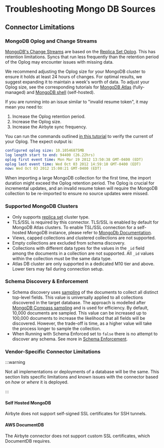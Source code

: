 # Troubleshooting Mongo DB Sources

## Connector Limitations

### MongoDB Oplog and Change Streams

[MongoDB's Change Streams](https://www.mongodb.c../manual/changeStreams/) are based on the [Replica Set Oplog](https://www.mongodb.c../manual/core/replica-set-oplog/). This has retention limitations. Syncs that run less frequently than the retention period of the Oplog may encounter issues with missing data.

We recommend adjusting the Oplog size for your MongoDB cluster to ensure it holds at least 24 hours of changes. For optimal results, we suggest expanding it to maintain a week's worth of data. To adjust your Oplog size, see the corresponding tutorials for [MongoDB Atlas](https://www.mongodb.c../atlas/cluster-additional-settings/#set-oplog-size) (fully-managed) and [MongoDB shell](https://www.mongodb.c../manual/tutorial/change-oplog-size/) (self-hosted).

If you are running into an issue similar to "invalid resume token", it may mean you need to:

1. Increase the Oplog retention period.
2. Increase the Oplog size.
3. Increase the Airbyte sync frequency.

You can run the commands outlined [in this tutorial](https://www.mongodb.c../manual/tutorial/troubleshoot-replica-sets/#check-the-size-of-the-oplog) to verify the current of your Oplog. The expect output is:

```yaml
configured oplog size: 10.10546875MB
log length start to end: 94400 (26.22hrs)
oplog first event time: Mon Mar 19 2012 13:50:38 GMT-0400 (EDT)
oplog last event time: Wed Oct 03 2012 14:59:10 GMT-0400 (EDT)
now: Wed Oct 03 2012 15:00:21 GMT-0400 (EDT)
```

When importing a large MongoDB collection for the first time, the import duration might exceed the Oplog retention period. The Oplog is crucial for incremental updates, and an invalid resume token will require the MongoDB collection to be re-imported to ensure no source updates were missed.

### Supported MongoDB Clusters

- Only supports [replica set](https://www.mongodb.c../manual/replication/) cluster type.
- TLS/SSL is required by this connector. TLS/SSL is enabled by default for MongoDB Atlas clusters. To enable TSL/SSL connection for a self-hosted MongoDB instance, please refer to [MongoDb Documentation](https://docs.mongodb.com/manual/tutorial/configure-ssl/).
- Views, capped collections and clustered collections are not supported.
- Empty collections are excluded from schema discovery.
- Collections with different data types for the values in the `_id` field among the documents in a collection are not supported. All `_id` values within the collection must be the same data type.
- Atlas DB cluster are only supported in a dedicated M10 tier and above. Lower tiers may fail during connection setup.

### Schema Discovery & Enforcement

- Schema discovery uses [sampling](https://www.mongodb.c../manual/reference/operator/aggregation/sample/) of the documents to collect all distinct top-level fields. This value is universally applied to all collections discovered in the target database. The approach is modelled after [MongoDB Compass sampling](https://www.mongodb.c../compass/current/sampling/) and is used for efficiency. By default, 10,000 documents are sampled. This value can be increased up to 100,000 documents to increase the likelihood that all fields will be discovered. However, the trade-off is time, as a higher value will take the process longer to sample the collection.
- When Running with Schema Enforced set to `false` there is no attempt to discover any schema. See more in [Schema Enforcement](#Schema-Enforcement).

### Vendor-Specific Connector Limitations

:::warning

Not all implementations or deployments of a database will be the same. This section lists specific limitations and known issues with the connector based on _how_ or
_where_ it is deployed.

:::

#### Self Hosted MongoDB

Airbyte does not support self-signed SSL certificates for SSH tunnels.

#### AWS DocumentDB

The Airbyte connector does not support custom SSL certificates, which DocumentDB requires.
